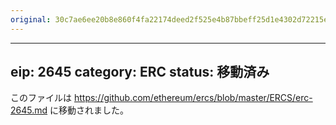 ```yaml
---
original: 30c7ae6ee20b8e860f4fa22174deed2f525e4b87bbeff25d1e4302d72215e10e
---
```


---
eip: 2645
category: ERC
status: 移動済み
---

このファイルは https://github.com/ethereum/ercs/blob/master/ERCS/erc-2645.md に移動されました。